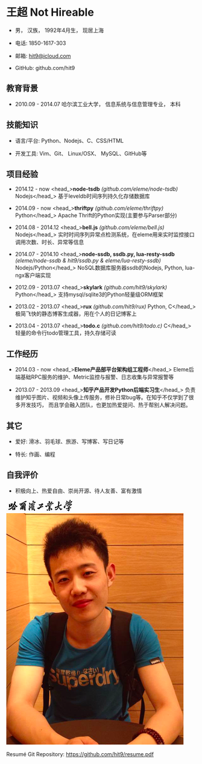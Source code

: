 王超 <hireable>Not Hireable</hireable>
========================================

- 男， 汉族， 1992年4月生， 现居上海

- 电话: 1850-1617-303

- 邮箱: hit9@icloud.com

- GitHub: github.com/hit9

教育背景
--------

- 2010.09 - 2014.07 哈尔滨工业大学， 信息系统与信息管理专业， 本科

技能知识
--------

- 语言/平台: Python、Nodejs、C、CSS/HTML

- 开发工具: Vim、Git、 Linux/OSX、 MySQL、GitHub等

项目经验
--------

- <datetime>2014.12 - now</datetime> <head_>**node-tsdb** *(github.com/eleme/node-tsdb)* <lang>Nodejs</lang></head_>
<description>基于leveldb时间序列持久化存储数据库</description>

- <datetime>2014.09 - now</datetime> <head_>**thriftpy** *(github.com/eleme/thriftpy)* <lang>Python</lang></head_>
<description>Apache Thrift的Python实现(主要参与Parser部分)</description>

- <datetime>2014.08 - 2014.12</datetime> <head_>**bell.js** *(github.com/eleme/bell.js)* <lang>Nodejs</lang></head_>
<description>实时时间序列异常点检测系统，在eleme用来实时监控接口调用次数、时长、异常等信息</description>

- <datetime>2014.07 - 2014.10</datetime> <head_>**node-ssdb, ssdb.py, lua-resty-ssdb** *(eleme/node-ssdb & hit9/ssdb.py & eleme/lua-resty-ssdb)* 
<lang>Nodejs/Python</lang></head_>
<description>NoSQL数据库服务器ssdb的Nodejs, Python, lua-ngx客户端实现</description>

- <datetime>2012.09 - 2013.07</datetime> <head_>**skylark** *(github.com/hit9/skylark)* <lang>Python</lang></head_>
<description>支持mysql/sqlite3的Python轻量级ORM框架</description>

- <datetime>2013.02 - 2013.07</datetime> <head_>**rux** *(github.com/hit9/rux)*  <lang>Python, C</lang></head_>
<description>极简飞快的静态博客生成器，用在个人的日记博客上</description>

- <datetime>2013.04 - 2013.07</datetime> <head_>**todo.c** *(github.com/hit9/todo.c)* <lang>C</lang></head_>
<description>轻量的命令行todo管理工具，持久存储可读</description>

工作经历
--------

- <datetime>2014.03 - now </datetime> <head_>**Eleme产品部平台架构组工程师**</head_>
<description>Eleme后端基础RPC服务的维护、Metric监控与报警、日志收集与异常报警等</description>

- <datetime>2013.07 - 2013.09</datetime> <head_>**知乎产品开发Python后端实习生**</head_>
<description>负责维护知乎图片、视频和头像上传服务，修补日常bug等。在知乎不仅学到了很多开发技巧，
而且学会融入团队，也更加热爱提问、热于帮别人解决问题。</description>

其它
----

- 爱好: 滑冰、羽毛球、旅游、写博客、写日记等

- 特长: 作画、编程

自我评价
--------

- 积极向上、热爱自由、崇尚开源、待人友善、富有激情

![school-logo](../images/hit_logo.jpg)
![avatar](../images/avatar.jpg)

<footnote>Resumé Git Repository: https://github.com/hit9/resume.pdf</footnote>
